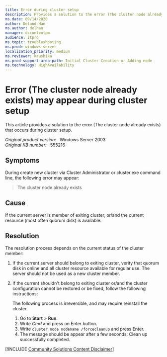 ```yaml
---
title: Error during cluster setup
description: Provides a solution to the error (The cluster node already exists) that occurs during cluster setup.
ms.date: 09/14/2020
author: Deland-Han
ms.author: delhan 
manager: dscontentpm
audience: itpro
ms.topic: troubleshooting
ms.prod: windows-server
localization_priority: medium
ms.reviewer: kaushika
ms.prod-support-area-path: Initial Cluster Creation or Adding node
ms.technology: HighAvailability
---
```

# Error (The cluster node already exists) may appear during cluster setup

This article provides a solution to the error (The cluster node already exists) that occurs during cluster setup.

_Original product version:_ &nbsp;  Windows Server 2003  
_Original KB number:_ &nbsp; 555216

## Symptoms

During create new cluster via Cluster Administrator or cluster.exe command line, the following error may appear:

> The cluster node already exists

## Cause

If the current server is member of exiting cluster, or/and the current resource (most often quorum disk) is available.

## Resolution

The resolution process depends on the current status of the cluster member:

1. If the current server should belong to exiting cluster, verity that quorum disk in online and all cluster resource available for regular use. The server should not be used as a new cluster member.

2. If the current shouldn't belong to exiting cluster or/and the cluster configuration cannot be restored or be fixed, follow the following instructions:

    The following process is irreversible, and may require reinstall the cluster.

    1. Go to **Start** > **Run**.
    2. Write *Cmd* and press on Enter button.
    3. Write `cluster node nodename /forcecleanup` and press Enter.
    4. The message should be appear after a few seconds: Clean up successfully completed.

[!INCLUDE [Community Solutions Content Disclaimer](../../includes/community-solutions-content-disclaimer.md)]
